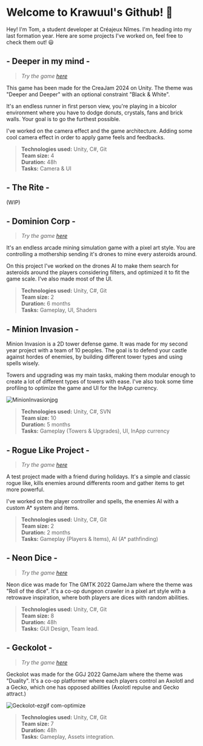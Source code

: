 # Welcome to Krawuul's Github! 👋

Hey! I'm Tom, a student developer at Créajeux Nîmes. I'm heading into my last formation year.
Here are some projects I've worked on, feel free to check them out! 😃

<!--## - From The Stars - -->
## - Deeper in my mind -

> *Try the game [here](https://sobriket.itch.io/dimm)*

This game has been made for the CreaJam 2024 on Unity. 
The theme was "Deeper and Deeper" with an optional constraint "Black & White".

It's an endless runner in first person view,
you're playing in a bicolor environment where you have to dodge donuts,
crystals, fans and brick walls. Your goal is to go the furthest possible.

I've worked on the camera effect and the game architecture.
Adding some cool camera effect in order to apply game feels and feedbacks.

<blockquote>
<b>Technologies used:</b> Unity, C#, Git<br>
<b>Team size:</b> 4<br>
<b>Duration:</b> 48h<br>
<b>Tasks:</b> Camera & UI
</blockquote>

## - The Rite -
(WIP)

## - Dominion Corp -

> *Try the game [here](https://sobriket.itch.io/dominion)*

It's an endless arcade mining simulation game with a pixel art style.
You are controlling a mothership sending it's drones to mine every asteroids around.

On this project I've worked on the drones AI to make them search for asteroids around the players considering filters,
and optimized it to fit the game scale.
I've also made most of the UI.

<blockquote>
<b>Technologies used:</b> Unity, C#, Git<br>
<b>Team size:</b> 2<br>
<b>Duration:</b> 6 months<br>
<b>Tasks:</b> Gameplay, UI, Shaders
</blockquote>

## - Minion Invasion -

Minion Invasion is a 2D tower defense game.
It was made for my second year project with a team of 10 peoples.
The goal is to defend your castle against hordes of enemies, by building different tower types and using spells wisely.

Towers and upgrading was my main tasks, making them modular enough to create a lot of different types of towers with ease.
I've also took some time profiling to optimize the game and UI for the InApp currency.

![MinionInvasionjpg](https://github.com/user-attachments/assets/d3f6ae42-9a71-45e6-8426-4db0e925d4c7)

<blockquote>
<b>Technologies used:</b> Unity, C#, SVN<br>
<b>Team size:</b> 10<br>
<b>Duration:</b> 5 months<br>
<b>Tasks:</b> Gameplay (Towers & Upgrades), UI, InApp currency
</blockquote>

## - Rogue Like Project -

> *Try the game [here](https://sobriket.itch.io/rogue-like-test)*

A test project made with a friend during holidays.
It's a simple and classic rogue like, kills enemies around differents room and gather items to get more powerful.

I've worked on the player controller and spells, the enemies AI with a custom A* system and items.

<blockquote>
<b>Technologies used:</b> Unity, C#, Git<br>
<b>Team size:</b> 2<br>
<b>Duration:</b> 2 months<br>
<b>Tasks:</b> Gameplay (Players & Items), AI (A* pathfinding)
</blockquote>

## - Neon Dice -

> *Try the game [here](https://flegmatik-surf.itch.io/neon-dice)*

Neon dice was made for The GMTK 2022 GameJam where the theme was "Roll of the dice".
It's a co-op dungeon crawler in a pixel art style with a retrowave inspiration,
where both players are dices with random abilities.

<blockquote>
<b>Technologies used:</b> Unity, C#, Git<br>
<b>Team size:</b> 8<br>
<b>Duration:</b> 48h<br>
<b>Tasks:</b> GUI Design, Team lead.
</blockquote>

## - Geckolot -

> *Try the game [here](https://mathieu-coutant.itch.io/geckolot)*

Geckolot was made for the GGJ 2022 GameJam where the theme was "Duality".
It's a co-op platformer where each players control an Axolotl and a Gecko,
which one has opposed abilities (Axolotl repulse and Gecko attract.)

![Geckolot-ezgif com-optimize](https://github.com/user-attachments/assets/a2ca9a76-742e-49d7-82f5-91ed319e811c)

<blockquote>
<b>Technologies used:</b> Unity, C#, Git<br>
<b>Team size:</b> 7<br>
<b>Duration:</b> 48h<br>
<b>Tasks:</b> Gameplay, Assets integration.
</blockquote>
